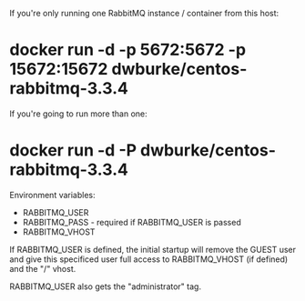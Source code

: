 If you're only running one RabbitMQ instance / container from this host:

# docker run -d -p 5672:5672 -p 15672:15672 dwburke/centos-rabbitmq-3.3.4

If you're going to run more than one:

# docker run -d -P dwburke/centos-rabbitmq-3.3.4


Environment variables:

- RABBITMQ_USER
- RABBITMQ_PASS - required if RABBITMQ_USER is passed
- RABBITMQ_VHOST


If RABBITMQ_USER is defined, the initial startup will remove the GUEST user
and give this specificed user full access to RABBITMQ_VHOST (if defined)
and the "/" vhost.

RABBITMQ_USER also gets the "administrator" tag.

